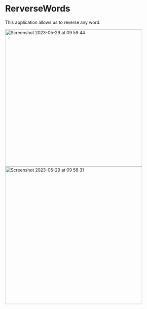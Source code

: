 # RerverseWords
This application allows us to reverse any word.

<img width="444" alt="Screenshot 2023-05-29 at 09 59 44" src="https://github.com/KossIOS/RerverseWords/assets/102085029/9bc6a5bb-b4a0-4777-a7bc-568c3e9b9b0b">
<img width="444" alt="Screenshot 2023-05-29 at 09 56 31" src="https://github.com/KossIOS/RerverseWords/assets/102085029/adcb3d41-d914-4b53-88c9-f51b7e7025f0">
